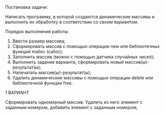 Постановка задачи:

Написать программу, в которой создаются динамические
массивы и выполнить их обработку в соответствии со своим
вариантом.


Порядок выполнения работы:
1. Ввести размер массива;
2. Сформировать массив с помощью операции new или библиотечных функций malloc (calloc);
3. Заполнить массив (можно с помощью датчика случайных чисел);
4. Выполнить задание варианта, сформировать новый массив(ы)-результат(ы);
5. Напечатать массив(ы)-результат(ы);
6. Удалить динамические массивы с помощью операции delete или библиотечной функции free.


1 ВАРИАНТ

Сформировать одномерный массив. Удалить из него элемент
с заданным номером, добавить элемент с заданным
номером;

